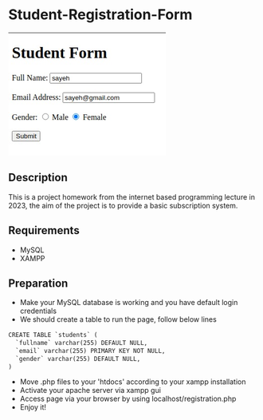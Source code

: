 # Student-Registration-Form

![Screenshot](docs/Mainpage.jpeg)

## Description
This is a project homework from the internet based programming lecture in 2023, the aim of the project is to provide a basic subscription system.

## Requirements
- MySQL
- XAMPP

## Preparation
- Make your MySQL database is working and you have default login credentials
- We should create a table to run the page, follow below lines

```
CREATE TABLE `students` (
  `fullname` varchar(255) DEFAULT NULL,
  `email` varchar(255) PRIMARY KEY NOT NULL,
  `gender` varchar(255) DEFAULT NULL,
)
```

- Move .php files to your 'htdocs' according to your xampp installation
- Activate your apache server via xampp gui
- Access page via your browser by using localhost/registration.php
- Enjoy it!

